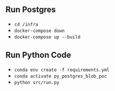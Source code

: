 ## Run Postgres

- `cd /infra`
- `docker-compose down`
- `docker-compose up --build`

## Run Python Code

- `conda env create -f requirements.yml`
- `conda activate py_postgres_blob_poc`
- `python src/run.py`